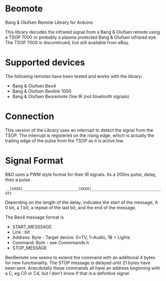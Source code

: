 Beomote
=======

Bang &amp; Olufsen Remote Library for Arduino

This library decodes the infrared signal from a Bang &amp; Olufsen remote using a TSOP 7000 or probably a plasma protected Bang &amp; Olufsen infrared eye. The TSOP 7000 is discontinued, but still available from eBay.

Supported devices
=======

The following remotes have been tested and works with the library:

- Bang &amp; Olufsen Beo4
- Bang &amp; Olufsen Beolink 1000
- Bang &amp; Olufsen Beoremote One IR (not bluetooth signals)


Connection
=======

This version of the Library uses an interrupt to detect the signal from the TSOP. The interrupt is registered on the rising edge, which is actually the trailing edge of the pulse from the TSOP as it is active low.

Signal Format
==========

B&amp;O uses a PWM style format for their IR signals. Its a 200ns pulse, delay, then a pulse.

```
__|XXXX|_________________________|XXXX|___________________________________________|XXXX|______ etc
```
Depending on the length of the delay, indicates the start of the message, A 0 bit, a 1 bit, a repeat of the last bit, and the end of the message.

The Beo4 message format is

*	START_MESSSAGE
*	Link : bit
*	Address: Byte - Target device. 0=TV, 1=Audio, 1B = Lights
*	Command: Byte - see Commmands.h
*	STOP_MESSAGE
  
BeoRemote one seems to extend the command with an additional 4 bytes for new functionality. The STOP message is delayed until 21 bytes have been sent. Anecdotally these commands all have an address beginning with a C, eg C0 or C4, but I don't know if that is a definitive signal.
